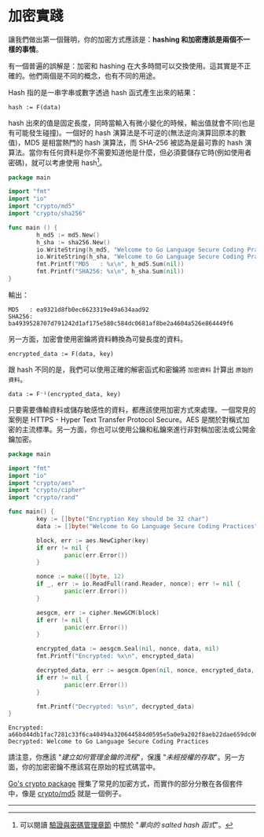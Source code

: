 加密實踐
======================

讓我們做出第一個聲明，你的加密方式應該是：**hashing 和加密應該是兩個不一樣的事情**。

有一個普遍的誤解是：加密和 hashing 在大多時間可以交換使用。這其實是不正確的。他們兩個是不同的概念，也有不同的用途。

Hash 指的是一串字串或數字透過 hash 函式產生出來的結果：

```
hash := F(data)
```

hash 出來的值是固定長度，同時當輸入有微小變化的時候，輸出值就會不同(也是有可能發生碰撞)。一個好的 hash 演算法是不可逆的(無法逆向演算回原本的數值)，MD5 是相當熱門的 hash 演算法，而 SHA-256 被認為是最可靠的 hash 演算法。當你有任何資料是你不需要知道他是什麼，但必須要儲存它時(例如使用者密碼)，就可以考慮使用 hash[^2]。

```go
package main

import "fmt"
import "io"
import "crypto/md5"
import "crypto/sha256"

func main () {
        h_md5 := md5.New()
        h_sha := sha256.New()
        io.WriteString(h_md5, "Welcome to Go Language Secure Coding Practices")
        io.WriteString(h_sha, "Welcome to Go Language Secure Coding Practices")
        fmt.Printf("MD5   : %x\n", h_md5.Sum(nil))
        fmt.Printf("SHA256: %x\n", h_sha.Sum(nil))
}
```

輸出：

```
MD5   : ea9321d8fb0ec6623319e49a634aad92
SHA256: ba4939528707d791242d1af175e580c584dc0681af8be2a4604a526e864449f6
```

另一方面，加密會使用密鑰將資料轉換為可變長度的資料。

```
encrypted_data := F(data, key)
```

跟 hash 不同的是，我們可以使用正確的解密函式和密鑰將 `加密資料` 計算出 `原始的資料`。

```
data := F⁻¹(encrypted_data, key)
```

只要需要傳輸資料或儲存敏感性的資料，都應該使用加密方式來處理。一個常見的案例是 HTTPS - Hyper Text Transfer Protocol Secure。AES 是關於對稱式加密的主流標準。另一方面，你也可以使用公鑰和私鑰來進行非對稱加密法或公開金鑰加密。

```go
package main

import "fmt"
import "io"
import "crypto/aes"
import "crypto/cipher"
import "crypto/rand"

func main() {
        key := []byte("Encryption Key should be 32 char")
        data := []byte("Welcome to Go Language Secure Coding Practices")

        block, err := aes.NewCipher(key)
        if err != nil {
                panic(err.Error())
        }

        nonce := make([]byte, 12)
        if _, err := io.ReadFull(rand.Reader, nonce); err != nil {
                panic(err.Error())
        }

        aesgcm, err := cipher.NewGCM(block)
        if err != nil {
                panic(err.Error())
        }

        encrypted_data := aesgcm.Seal(nil, nonce, data, nil)
        fmt.Printf("Encrypted: %x\n", encrypted_data)

        decrypted_data, err := aesgcm.Open(nil, nonce, encrypted_data, nil)
        if err != nil {
                panic(err.Error())
        }

        fmt.Printf("Decrypted: %s\n", decrypted_data)
}
```

```
Encrypted: a66bd44db1fac7281c33f6ca40494a320644584d0595e5a0e9a202f8aeb22dae659dc06932d4e409fe35a95d14b1cffacbe3914460dd27cbd274b0c3a561
Decrypted: Welcome to Go Language Secure Coding Practices
```

請注意，你應該 "_建立如何管理金鑰的流程_"，保護 "_未經授權的存取_"。另一方面，你的加密密鑰不應該寫在原始的程式碼當中。

[Go's crypto package][1] 搜集了常見的加密方式，而實作的部分分散在各個套件中，像是 [crypto/md5][2] 就是一個例子。

---

[^1]: 彩虹表攻擊並不是 hashing 演算法的弱點。
[^2]: 可以閱讀 [驗證與密碼管理章節][3] 中關於 "_單向的 salted hash 函式_"。

[1]: https://golang.org/pkg/crypto/
[2]: https://golang.org/pkg/crypto/md5/
[3]: /authentication-password-management.html
